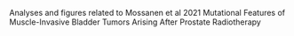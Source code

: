 Analyses and figures related to Mossanen et al 2021 Mutational Features of Muscle-Invasive Bladder Tumors Arising After Prostate Radiotherapy
